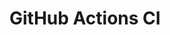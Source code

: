 # GitHub Actions CI











































































































































































































































































































































































































































































































































































































































































































































































































































































































































































































































































































































































































































































































































































































































































































































































































































































































































































































































































































































































































































































































































































































































































































































































































































































































































































































































































































































































































































































































































































































































































































































































































































































































